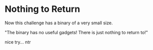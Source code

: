 # Nothing to Return

Now this challenge has a binary of a very small size.

"The binary has no useful gadgets! There is just nothing to return to!"

nice try... ntr

